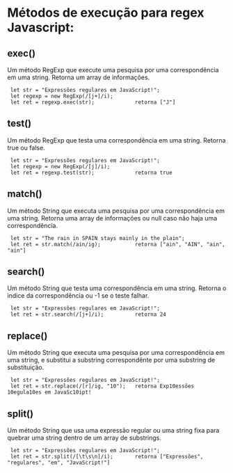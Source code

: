 # Métodos de execução para regex Javascript:

## exec()
Um método RegExp  que execute uma pesquisa por uma correspondência em uma string. Retorna um array de informações.

     let str = "Expressões regulares em JavaScript!";
     let regexp = new RegExp(/[j+]/i);
     let ret = regexp.exec(str);             retorna ["J"]
     
## test()	
Um método RegExp que testa uma correspondência em uma string. Retorna true ou false.

     let str = "Expressões regulares em JavaScript!";
     let regexp = new RegExp(/[j]/i);
     let ret = regexp.test(str);             retorna true

## match()
Um método String que executa uma pesquisa por uma correspondência em uma string. Retorna uma array de informações ou null caso não haja uma correspondência.

     let str = "The rain in SPAIN stays mainly in the plain"; 
     let ret = str.match(/ain/ig);           retorna ["ain", "AIN", "ain", "ain"]
     
## search()
Um método String que testa uma correspondência em uma string. Retorna o indice da correspondência ou -1 se o teste falhar.

     let str = "Expressões regulares em JavaScript!";
     let ret = str.search(/[j+]/i);          retorna 24
     
## replace()
Um método String que executa uma pesquisa por uma correspondência em uma string, e substitui a substring correspondênte por uma substring de substituição.

     let str = "Expressões regulares em JavaScript!";
     let ret = str.replace(/[r]/ig, "10");   retorna Exp10essões 10egula10es em JavaSc10ipt!
## split()
Um método String  que usa uma expressão regular ou uma string fixa para quebrar uma string dentro de um array de substrings. 

     let str = "Expressões regulares em JavaScript!";
     let ret = str.split(/[\t\s\n]/i);       retorna ["Expressões", "regulares", "em", "JavaScript!"]
